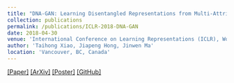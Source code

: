 ```yaml
---
title: "DNA-GAN: Learning Disentangled Representations from Multi-Attribute Images"
collection: publications
permalink: /publications/ICLR-2018-DNA-GAN
date: 2018-04-30
venue: 'International Conference on Learning Representations (ICLR), Workshop Track'
author: 'Taihong Xiao, Jiapeng Hong, Jinwen Ma'
location: 'Vancouver, BC, Canada'
---
```


[[Paper]](https://openreview.net/pdf?id=rkX1FF_UM)
[[ArXiv]](https://arxiv.org/abs/1711.05415v2)
[[Poster]](https://prinsphield.github.io/ICLR-2018/poster/poster.pdf)
[[GitHub]](https://github.com/Prinsphield/DNA-GAN)
